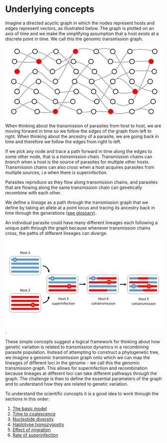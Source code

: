 # Underlying concepts

Imagine a directed acyclic graph in which the nodes represent hosts and edges represent vectors, as illustrated below. The graph is plotted on an axis of time and we make the simplifying assumption that a host exists at a discrete point in time. We call this the genomic transmission graph.

![logo](logo.png)

When thinking about the transmission of parasites from host to host, we are moving forward in time so we follow the edges of the graph from left to right.  When thinking about the ancestry of a parasite, we are going back in time and therefore we follow the edges from right to left. 

If we pick any node and trace a path forward in time along the edges to some other node, that is a *transmission chain*. Transmission chains can *branch* when a host is the source of parasites for multiple other hosts.  Transmission chains can also *cross* when a host acquires parasites from multiple sources, i.e when there is superinfection.

Parasites reproduce as they flow along transmission chains, and parasites that are flowing along the same transmission chain can genetically recombine with each other.

We define a *lineage* as a path through the transmission graph that we define by taking an allele at a point locus and tracing its ancestry back in time through the generations ([see glossary](glossary.md)). 

An individual parasite could have many different lineages each following a unique path through the graph because whenever transmission chains cross, the paths of different lineages can diverge.

![superinfection](superinfection.png).

These simple concepts suggest a logical framework for thinking about how genetic variation is related to transmission dynamics in a recombining parasite population.  Instead of attempting to construct a phylogenetic tree, we imagine a genomic transmission graph onto which we can map the lineages of different loci in the genome - we call this the genomic transmission graph.  This allows for superinfection and recombination because lineages at different loci can take different pathways through the graph.  The challenge is then to define the essential parameters of the graph and to understand how they are related to genetic variation.  

To understand the scientific concepts it is a good idea to work through the sections in this order:

1. [The basic model](basic-model.md)
1. [Time to coalescence](coalescence-time-basic.ipynb)
1. [Nucleotide diversity](nucleotide-diversity.ipynb)
1. [Haplotype homozygosity](haplotype-homozygosity-2cM.ipynb)
1. [Effect of migration](migration-simple.ipynb)
1. [Rate of superinfection](fws-compare-methods.ipynb)